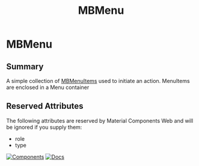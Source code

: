 ﻿---
uid: C.MBMenu
title: MBMenu
---
# MBMenu

## Summary

A simple collection of [MBMenuItems](https://material-web.dev/components/Menu/) used to initiate an action.
MenuItems are enclosed in a Menu container

## Reserved Attributes

The following attributes are reserved by Material Components Web and will be ignored if you supply them:

- role
- type

[![Components](https://img.shields.io/static/v1?label=Components&message=Core&color=blue)](xref:A.CoreComponents)
[![Docs](https://img.shields.io/static/v1?label=API%20Documentation&message=MBMenu&color=brightgreen)](xref:Material.Blazor.MBMenu)
